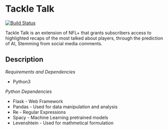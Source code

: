 
   Tackle Talk
==========
	
[![Build Status](https://travis-ci.org/joemccann/dillinger.svg?branch=master)](https://shaykhsiddique.github.io)

Tackle Talk is an extension of NFL+ that grants subscribers access to highlighted recaps of the most talked about players, through the prediction of AI, Stemming from social media comments.

Description
--------------
*Requirements and Dependencies*
- Python3

*Python Dependencies*
- Flask - Web Framework
- Pandas - Used for data manipulation and analysis 
- Re - Regular Expressions
- Spacy - Machine Learning pretrained models
- Levenshtein - Used for mathmetical formulation